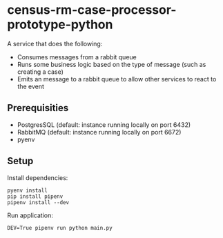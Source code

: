 # census-rm-case-processor-prototype-python

A service that does the following:

- Consumes messages from a rabbit queue
- Runs some business logic based on the type of message (such as creating a case)
- Emits an message to a rabbit queue to allow other services to react to the event

## Prerequisities

- PostgresSQL (default: instance running locally on port 6432)
- RabbitMQ (default: instance running locally on port 6672)
- pyenv

## Setup

Install dependencies:
```
pyenv install
pip install pipenv
pipenv install --dev
```

Run application:

```
DEV=True pipenv run python main.py 
```